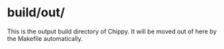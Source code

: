 # build/out/

This is the output build directory of Chippy. It will be moved out of here by the Makefile automatically.
